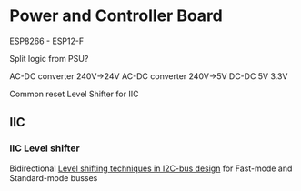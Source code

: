 # Power and Controller Board

ESP8266 - ESP12-F

Split logic from PSU?

AC-DC converter 240V->24V
AC-DC converter 240V->5V
DC-DC 5V 3.3V

Common reset
Level Shifter for IIC


## IIC

### IIC Level shifter

Bidirectional [Level shifting techniques in I2C-bus design](https://www.nxp.com/docs/en/application-note/AN10441.pdf) for Fast-mode and Standard-mode busses




